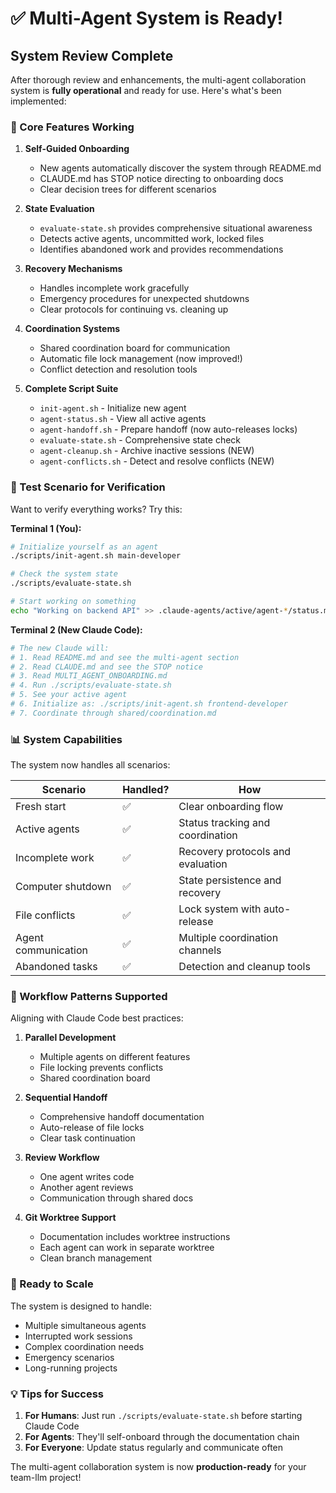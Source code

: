 # ✅ Multi-Agent System is Ready!

## System Review Complete

After thorough review and enhancements, the multi-agent collaboration system is **fully operational** and ready for use. Here's what's been implemented:

### 🎯 Core Features Working

1. **Self-Guided Onboarding**
   - New agents automatically discover the system through README.md
   - CLAUDE.md has STOP notice directing to onboarding docs
   - Clear decision trees for different scenarios

2. **State Evaluation**
   - `evaluate-state.sh` provides comprehensive situational awareness
   - Detects active agents, uncommitted work, locked files
   - Identifies abandoned work and provides recommendations

3. **Recovery Mechanisms**
   - Handles incomplete work gracefully
   - Emergency procedures for unexpected shutdowns
   - Clear protocols for continuing vs. cleaning up

4. **Coordination Systems**
   - Shared coordination board for communication
   - Automatic file lock management (now improved!)
   - Conflict detection and resolution tools

5. **Complete Script Suite**
   - `init-agent.sh` - Initialize new agent
   - `agent-status.sh` - View all active agents
   - `agent-handoff.sh` - Prepare handoff (now auto-releases locks)
   - `evaluate-state.sh` - Comprehensive state check
   - `agent-cleanup.sh` - Archive inactive sessions (NEW)
   - `agent-conflicts.sh` - Detect and resolve conflicts (NEW)

### 🧪 Test Scenario for Verification

Want to verify everything works? Try this:

**Terminal 1 (You):**
```bash
# Initialize yourself as an agent
./scripts/init-agent.sh main-developer

# Check the system state
./scripts/evaluate-state.sh

# Start working on something
echo "Working on backend API" >> .claude-agents/active/agent-*/status.md
```

**Terminal 2 (New Claude Code):**
```bash
# The new Claude will:
# 1. Read README.md and see the multi-agent section
# 2. Read CLAUDE.md and see the STOP notice
# 3. Read MULTI_AGENT_ONBOARDING.md
# 4. Run ./scripts/evaluate-state.sh
# 5. See your active agent
# 6. Initialize as: ./scripts/init-agent.sh frontend-developer
# 7. Coordinate through shared/coordination.md
```

### 📊 System Capabilities

The system now handles all scenarios:

| Scenario | Handled? | How |
|----------|----------|-----|
| Fresh start | ✅ | Clear onboarding flow |
| Active agents | ✅ | Status tracking and coordination |
| Incomplete work | ✅ | Recovery protocols and evaluation |
| Computer shutdown | ✅ | State persistence and recovery |
| File conflicts | ✅ | Lock system with auto-release |
| Agent communication | ✅ | Multiple coordination channels |
| Abandoned tasks | ✅ | Detection and cleanup tools |

### 🔄 Workflow Patterns Supported

Aligning with Claude Code best practices:

1. **Parallel Development**
   - Multiple agents on different features
   - File locking prevents conflicts
   - Shared coordination board

2. **Sequential Handoff**
   - Comprehensive handoff documentation
   - Auto-release of file locks
   - Clear task continuation

3. **Review Workflow**
   - One agent writes code
   - Another agent reviews
   - Communication through shared docs

4. **Git Worktree Support**
   - Documentation includes worktree instructions
   - Each agent can work in separate worktree
   - Clean branch management

### 🚀 Ready to Scale

The system is designed to handle:
- Multiple simultaneous agents
- Interrupted work sessions
- Complex coordination needs
- Emergency scenarios
- Long-running projects

### 💡 Tips for Success

1. **For Humans**: Just run `./scripts/evaluate-state.sh` before starting Claude Code
2. **For Agents**: They'll self-onboard through the documentation chain
3. **For Everyone**: Update status regularly and communicate often

The multi-agent collaboration system is now **production-ready** for your team-llm project!